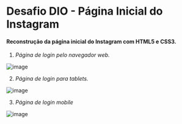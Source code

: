 # Desafio DIO - Página Inicial do Instagram 	



#### Reconstrução da página inicial do Instagram com HTML5 e CSS3.

1. *Página de login pelo navegador web.*

![image](https://user-images.githubusercontent.com/75389397/102251059-0d812d80-3ee3-11eb-9b7a-493ecb72206e.png)

2. *Página de login para tablets.* 

![image](https://user-images.githubusercontent.com/75389397/102251702-ee36d000-3ee3-11eb-8c54-c15f356e0d76.png)
   
3. *Página de login mobile* 

![image](https://user-images.githubusercontent.com/75389397/102251855-1d4d4180-3ee4-11eb-8236-89432ff0b017.png)

   
